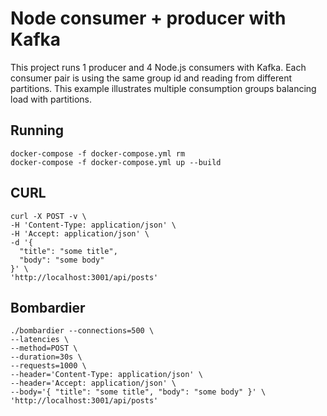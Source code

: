 # Node consumer + producer with Kafka

This project runs 1 producer and 4 Node.js consumers with Kafka. Each consumer pair is using the same group id and reading from different partitions. This example illustrates multiple consumption groups balancing load with partitions.

## Running
```
docker-compose -f docker-compose.yml rm
docker-compose -f docker-compose.yml up --build
```

## CURL
```
curl -X POST -v \
-H 'Content-Type: application/json' \
-H 'Accept: application/json' \
-d '{
  "title": "some title",
  "body": "some body"
}' \
'http://localhost:3001/api/posts'
```

## Bombardier
```
./bombardier --connections=500 \
--latencies \
--method=POST \
--duration=30s \
--requests=1000 \
--header='Content-Type: application/json' \
--header='Accept: application/json' \
--body='{ "title": "some title", "body": "some body" }' \
'http://localhost:3001/api/posts'
```
